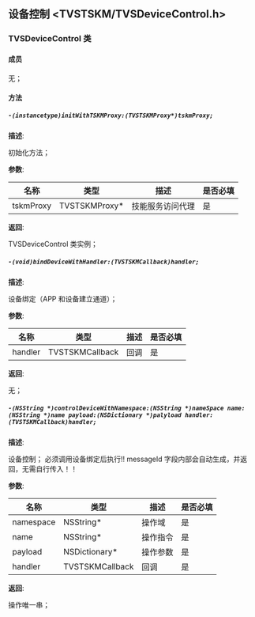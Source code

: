 ## 设备控制 <TVSTSKM/TVSDeviceControl.h>

### TVSDeviceControl 类

#### 成员

 无；

#### 方法

##### `-(instancetype)initWithTSKMProxy:(TVSTSKMProxy*)tskmProxy;`

  **描述**:

  初始化方法；

  **参数**:

  | 名称 | 类型 | 描述 | 是否必填 |
  | ------ | ------ | ------ | ------ |
  | tskmProxy | TVSTSKMProxy* | 技能服务访问代理 | 是 |

  **返回**:

  TVSDeviceControl 类实例；

##### `-(void)bindDeviceWithHandler:(TVSTSKMCallback)handler;`

  **描述**:

  设备绑定（APP 和设备建立通道）；

  **参数**:

  | 名称 | 类型 | 描述 | 是否必填 |
  | ------ | ------ | ------ | ------ |
  | handler | TVSTSKMCallback | 回调 | 是 |

  **返回**:

  无；

##### `-(NSString *)controlDeviceWithNamespace:(NSString *)nameSpace name:(NSString *)name payload:(NSDictionary *)palyload handler:(TVSTSKMCallback)handler;`

  **描述**:

  设备控制；
  必须调用设备绑定后执行!! messageId 字段内部会自动生成，并返回，无需自行传入！！

  **参数**:

  | 名称 | 类型 | 描述 | 是否必填 |
  | ------ | ------ | ------ | ------ |
  | namespace | NSString* | 操作域 | 是 |
  | name | NSString* | 操作指令 | 是 |
  | payload | NSDictionary* | 操作参数 | 是 |
  | handler | TVSTSKMCallback | 回调 | 是 |

  **返回**:

  操作唯一串；